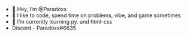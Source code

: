 - 👋 Hey, I’m @Paradoxx
- 👀 I like to code, spend time on problems, vibe, and game sometimes
- 🌱 I’m currently learning py. and html-css
- Discord - Paradoxx#6635

<!---
Lynxzzz/Lynxzzz is a ✨ special ✨ repository because its `README.md` (this file) appears on your GitHub profile.
You can click the Preview link to take a look at your changes.
--->
